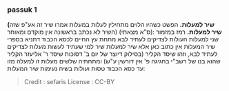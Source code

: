 
### passuk 1
<b>(שיר למעלות.</b> הפשט כשהיו הלוים מתחילין לעלות במעלות אמרו שיר זה אע"פ שזה השיר לא נכתב בראשונה אין מוקדם ומאוחר) (ס"א מצאתי):
<b>שיר למעלות.</b> רמז במזמור שני למעלות העולות לצדיקים לעתיד לבא מתחת עץ החיים לכסא הכבוד דתניא בספרי שיר המעלות אין כתוב כאן אלא שיר למעלות שיר למי שעתיד לעשות מעלות לצדיקים לעתיד לבא, וזהו שיסד הקליר (בסילוק דיוצר של יום ב' דסוכות שיסד ר' אליעזר הקליר שהוא בנו של רשב"י בחגיגה פ' אין דורשין ע"ש) ומתחתיה שלשים מעלות זו למעלה מזו עד כסא הכבוד טסות ועולות בשיח נעימות שיר המעלות:

>Credit : sefaris
>License : CC-BY